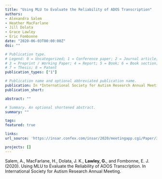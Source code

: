 ```yaml
---
title: "Using MLU to Evaluate the Reliability of ADOS Transcription"
authors:
- Alexandra Salem
- Heather MacFarlane
- Jill Dolata
- Grace Lawley
- Eric Fombonne
date: "2020-06-03T00:00:00Z"
doi: ""

# Publication type.
# Legend: 0 = Uncategorized; 1 = Conference paper; 2 = Journal article;
# 3 = Preprint / Working Paper; 4 = Report; 5 = Book; 6 = Book section;
# 7 = Thesis; 8 = Patent
publication_types: ["1"]

# Publication name and optional abbreviated publication name.
publication: In *International Society for Autism Research Annual Meeting, 2020*
publication_short:

abstract: ""

# Summary. An optional shortened abstract.
summary: ""

tags:
featured: true

links:
url_source: 'https://insar.confex.com/insar/2020/meetingapp.cgi/Paper/35326'

projects: []
---
```



Salem, A., MacFarlane, H., Dolata, J. K., **Lawley, G.**, and Fombonne, E. J. (2020). Using MLU to Evaluate the Reliability of ADOS Transcription. In International Society for Autism Research Annual Meeting.


